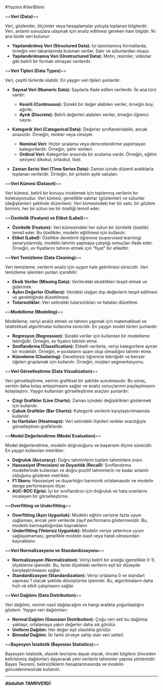 #Yazılım #VeriBilimi 

==**Veri (Data)**== 

Veri, gözlemler, ölçümler veya hesaplamalar yoluyla toplanan bilgilerdir. Veri, anlamlı sonuçlara ulaşmak için analiz edilmesi gereken ham bilgidir. İki ana türde veri bulunur:
- **Yapılandırılmış Veri (Structured Data):** İyi tanımlanmış formatlarda, örneğin veri tabanlarında bulunan veriler. Satır ve sütunlardan oluşur.
- **Yapılandırılmamış Veri (Unstructured Data):** Metin, resimler, videolar gibi belirli bir formatı olmayan verilerdir.

==**Veri Tipleri (Data Types)**==

Veri, çeşitli türlerde olabilir. En yaygın veri tipleri şunlardır:
- **Sayısal Veri (Numeric Data):** Sayılarla ifade edilen verilerdir. İki ana türü vardır:
    
    - **Kesirli (Continuous):** Sürekli bir değer alabilen veriler, örneğin boy, ağırlık.
    - **Ayrık (Discrete):** Belirli değerleri alabilen veriler, örneğin öğrenci sayısı.
- **Kategorik Veri (Categorical Data):** Değerler sınıflandırılabilir, ancak sırasızdır. Örneğin, renkler veya cinsiyet.
    
    - **Nominal Veri:** Hiçbir sıralama veya derecelendirme yapılmayan kategorilerdir. Örneğin, şehir isimleri.
    - **Ordinal Veri:** Kategoriler arasında bir sıralama vardır. Örneğin, eğitim seviyesi (ilkokul, ortaokul, lise).
- **Zaman Serisi Veri (Time Series Data):** Zaman içinde düzenli aralıklarla toplanan verilerdir. Örneğin, bir şirketin aylık satışları.

==**Veri Kümesi (Dataset)**==

Veri kümesi, belirli bir konuyu incelemek için toplanmış verilerin bir koleksiyonudur. Veri kümesi, genellikle satırlar (gözlemler) ve sütunlar (değişkenler) şeklinde düzenlenir. Veri kümesindeki her bir satır, bir gözlem birimini, her bir sütun ise bir özelliği temsil eder.


==**Öznitelik (Feature) ve Etiket (Label)**==

- **Öznitelik (Feature):** Veri kümesindeki her sütun bir öznitelik (özellik) temsil eder. Bu özellikler, modelin eğitilmesi için kullanılır.
- **Etiket (Label):** Özellikle denetimli öğrenme (supervised learning) senaryolarında, modelin tahmin yapmaya çalıştığı sonuçları ifade eder. Örneğin, ev fiyatlarını tahmin etmek için "fiyat" bir etikettir.



==**Veri Temizleme (Data Cleaning)**==

Veri temizleme, verilerin analiz için uygun hale getirilmesi sürecidir. Veri temizleme işlemleri şunları içerebilir:

- **Eksik Veriler (Missing Data):** Verilerdeki eksiklikleri tespit etmek ve gidermek.
- **Aykırı Değerler (Outliers):** Verideki olağan dışı değerlerin tespit edilmesi ve gerektiğinde düzeltilmesi.
- **Tutarsızlıklar:** Veri setindeki tutarsızlıkları ve hataları düzeltme.



==**Modelleme (Modeling)**==

Modelleme, veriyi analiz etmek ve tahmin yapmak için matematiksel ve istatistiksel algoritmalar kullanma sürecidir. En yaygın model türleri şunlardır:

- **Regresyon (Regression):** Sürekli veriler için kullanılan bir modelleme tekniğidir. Örneğin, ev fiyatını tahmin etme.
- **Sınıflandırma (Classification):** Etiketli verilerle, veriyi kategorilere ayıran bir modeldir. Örneğin, e-postaların spam olup olmadığını tahmin etme.
- **Kümeleme (Clustering):** Denetimsiz öğrenme tekniğidir ve benzer öğeleri gruplamak için kullanılır. Örneğin, müşteri segmentasyonu.

==**Veri Görselleştirme (Data Visualization)**==

Veri görselleştirme, verinin grafiksel bir şekilde sunulmasıdır. Bu süreç, verinin daha kolay anlaşılmasını sağlar ve analiz sonuçlarının paylaşılmasını kolaylaştırır. Yaygın kullanılan görselleştirme araçları şunlardır:

- **Çizgi Grafikler (Line Charts):** Zaman içindeki değişiklikleri göstermek için kullanılır.
- **Çubuk Grafikler (Bar Charts):** Kategorik verilerin karşılaştırılmasında kullanılır.
- **Isı Haritaları (Heatmaps):** Veri setindeki ilişkileri renkler aracılığıyla görselleştiren grafiklerdir.


==**Model Değerlendirme (Model Evaluation)**==

Model değerlendirme, modelin doğruluğunu ve başarısını ölçme sürecidir. En yaygın kullanılan metrikler:

- **Doğruluk (Accuracy):** Doğru tahminlerin toplam tahminlere oranı.
- **Hassasiyet (Precision) ve Duyarlılık (Recall):** Sınıflandırma modellerinde kullanılan ve doğru pozitif tahminlerin ne kadar anlamlı olduğunu gösteren metrikler.
- **F1 Skoru:** Hassasiyet ve duyarlılığın harmonik ortalamasıdır ve modelin denge performansını ölçer.
- **AUC-ROC Eğrisi:** İyi bir sınıflandırıcı için doğruluk ve hata oranlarını inceleyen bir görselleştirme.


==**Overfitting ve Underfitting**==

- **Overfitting (Aşırı Uygunluk):** Modelin eğitim verisine fazla uyum sağlaması, ancak yeni verilerde zayıf performans göstermesidir. Bu, modelin karmaşıklığından kaynaklanır.
- **Underfitting (Yetersiz Uygunluk):** Modelin veriye yeterince uyum sağlayamaması, genellikle modelin basit veya hatalı olmasından kaynaklanır.



==**Veri Normalizasyonu ve Standardizasyonu**==

- **Normalizasyon (Normalization):** Veriyi belirli bir aralığa (genellikle 0-1) ölçekleme işlemidir. Bu, farklı ölçekteki verilerin eşit bir düzeyde karşılaştırılmasını sağlar.
- **Standardizasyon (Standardization):** Veriyi ortalama 0 ve standart sapması 1 olacak şekilde dönüştürme işlemidir. Bu, algoritmaların daha hızlı ve etkili çalışmasını sağlar.


==**Veri Dağılımı (Data Distribution)**==

Veri dağılımı, verinin nasıl dağılacağını ve hangi aralıkta yoğunlaştığını gösterir. Yaygın veri dağılımları:

- **Normal Dağılım (Gaussian Distribution):** Çoğu veri seti bu dağılıma yaklaşır, ortalamaya yakın değerler daha sık görülür.
- **Uniform Dağılım:** Her değer eşit olasılıkla görülür.
- **Bimodal Dağılım:** İki farklı zirveye sahip olan veri setleri.


==**Bayesyen İstatistik (Bayesian Statistics)**==

Bayesyen istatistik, olasılık teorisine dayalı olarak, önceki bilgilere (önceden belirlenmiş dağılımlar) dayanarak yeni verilerle tahminler yapma yöntemidir. Bayes Teoremi, belirsizliklerin hesaplanmasında ve modelin güncellenmesinde kullanılır.

---
***Abdullah TANRIVERDİ***

